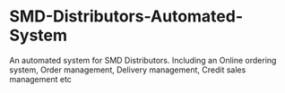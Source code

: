 # SMD-Distributors-Automated-System
An automated system for SMD Distributors. Including an Online ordering system, Order management, Delivery management, Credit sales management etc
